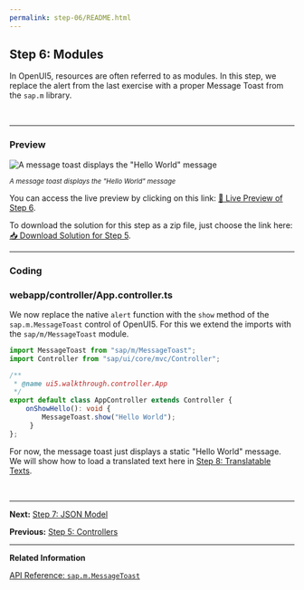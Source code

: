 ```yaml
---
permalink: step-06/README.html
---
```


## Step 6: Modules

In OpenUI5, resources are often referred to as modules. In this step, we replace the alert from the last exercise with a proper Message Toast from the `sap.m` library.

&nbsp;

***

### Preview

![](https://sdk.openui5.org/docs/topics/loio2f629a95211f49afa367b60d233fb390_LowRes.png "A message toast displays the \"Hello World\" message")

<sup>*A message toast displays the "Hello World" message*</sup>

You can access the live preview by clicking on this link: [🔗 Live Preview of Step 6](https://sap-samples.github.io/ui5-typescript-walkthrough/step-06/index-cdn.html).

To download the solution for this step as a zip file, just choose the link here: [📥 Download Solution for Step 5](https://sap-samples.github.io/ui5-typescript-walkthrough/ui5-typescript-walkthrough-step-06.zip).

***

### Coding

### webapp/controller/App.controller.ts

We now replace the native `alert` function with the `show` method of the `sap.m.MessageToast` control of OpenUI5. For this we extend the imports  with the `sap/m/MessageToast` module. 

```ts
import MessageToast from "sap/m/MessageToast";
import Controller from "sap/ui/core/mvc/Controller";

/**
 * @name ui5.walkthrough.controller.App
 */
export default class AppController extends Controller {
    onShowHello(): void {
        MessageToast.show("Hello World");
     }
};

```

For now, the message toast just displays a static "Hello World" message. We will show how to load a translated text here in [Step 8: Translatable Texts](../step-08/README.html).

&nbsp;

***

**Next:** [Step 7: JSON Model](../step-07/README.html "Now that we have set up the view and controller, it’s about time to think about the M in MVC.")

**Previous:** [Step 5: Controllers](../step-05/README.html "In this step, we replace the text with a button and show the Hello World message when the button is pressed. The handling of the button's press event is implemented in the controller of the view.")

***

**Related Information**  

[API Reference: `sap.m.MessageToast`](https://sdk.openui5.org/api/sap.m.MessageToast#methods)